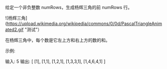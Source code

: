 给定一个非负整数 numRows，生成杨辉三角的前 numRows 行。

![杨辉三角](https://upload.wikimedia.org/wikipedia/commons/0/0d/PascalTriangleAnimated2.gif "测试"）

在杨辉三角中，每个数是它左上方和右上方的数的和。

示例:

输入: 5
输出:
[
     [1],
    [1,1],
   [1,2,1],
  [1,3,3,1],
 [1,4,6,4,1]
]